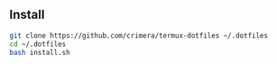 ## Install
```sh
git clone https://github.com/crimera/termux-dotfiles ~/.dotfiles
cd ~/.dotfiles
bash install.sh
```
